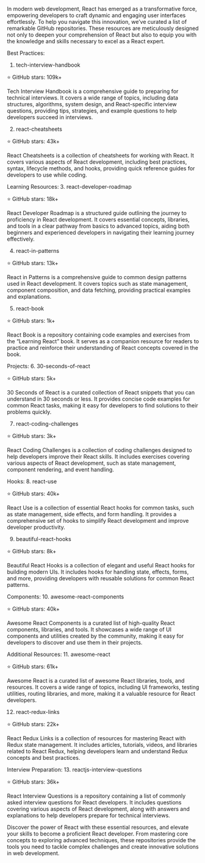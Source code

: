 In modern web development, React has emerged as a transformative force, empowering developers to craft dynamic and engaging user interfaces effortlessly. To help you navigate this innovation, we’ve curated a list of remarkable GitHub repositories. These resources are meticulously designed not only to deepen your comprehension of React but also to equip you with the knowledge and skills necessary to excel as a React expert.

Best Practices:
1. tech-interview-handbook

⭐ GitHub stars: 109k+

Tech Interview Handbook is a comprehensive guide to preparing for technical interviews. It covers a wide range of topics, including data structures, algorithms, system design, and React-specific interview questions, providing tips, strategies, and example questions to help developers succeed in interviews.

2. react-cheatsheets

⭐ GitHub stars: 43k+

React Cheatsheets is a collection of cheatsheets for working with React. It covers various aspects of React development, including best practices, syntax, lifecycle methods, and hooks, providing quick reference guides for developers to use while coding.

Learning Resources:
3. react-developer-roadmap

⭐ GitHub stars: 18k+

React Developer Roadmap is a structured guide outlining the journey to proficiency in React development. It covers essential concepts, libraries, and tools in a clear pathway from basics to advanced topics, aiding both beginners and experienced developers in navigating their learning journey effectively.

4. react-in-patterns

⭐ GitHub stars: 13k+

React in Patterns is a comprehensive guide to common design patterns used in React development. It covers topics such as state management, component composition, and data fetching, providing practical examples and explanations.

5. react-book

⭐ GitHub stars: 1k+

React Book is a repository containing code examples and exercises from the “Learning React” book. It serves as a companion resource for readers to practice and reinforce their understanding of React concepts covered in the book.

Projects:
6. 30-seconds-of-react

⭐ GitHub stars: 5k+

30 Seconds of React is a curated collection of React snippets that you can understand in 30 seconds or less. It provides concise code examples for common React tasks, making it easy for developers to find solutions to their problems quickly.

7. react-coding-challenges

⭐ GitHub stars: 3k+

React Coding Challenges is a collection of coding challenges designed to help developers improve their React skills. It includes exercises covering various aspects of React development, such as state management, component rendering, and event handling.

Hooks:
8. react-use

⭐ GitHub stars: 40k+

React Use is a collection of essential React hooks for common tasks, such as state management, side effects, and form handling. It provides a comprehensive set of hooks to simplify React development and improve developer productivity.

9. beautiful-react-hooks

⭐ GitHub stars: 8k+

Beautiful React Hooks is a collection of elegant and useful React hooks for building modern UIs. It includes hooks for handling state, effects, forms, and more, providing developers with reusable solutions for common React patterns.

Components:
10. awesome-react-components

⭐ GitHub stars: 40k+

Awesome React Components is a curated list of high-quality React components, libraries, and tools. It showcases a wide range of UI components and utilities created by the community, making it easy for developers to discover and use them in their projects.

Additional Resources:
11. awesome-react

⭐ GitHub stars: 61k+

Awesome React is a curated list of awesome React libraries, tools, and resources. It covers a wide range of topics, including UI frameworks, testing utilities, routing libraries, and more, making it a valuable resource for React developers.

12. react-redux-links

⭐ GitHub stars: 22k+

React Redux Links is a collection of resources for mastering React with Redux state management. It includes articles, tutorials, videos, and libraries related to React Redux, helping developers learn and understand Redux concepts and best practices.

Interview Preparation:
13. reactjs-interview-questions

⭐ GitHub stars: 36k+

React Interview Questions is a repository containing a list of commonly asked interview questions for React developers. It includes questions covering various aspects of React development, along with answers and explanations to help developers prepare for technical interviews.

Discover the power of React with these essential resources, and elevate your skills to become a proficient React developer. From mastering core concepts to exploring advanced techniques, these repositories provide the tools you need to tackle complex challenges and create innovative solutions in web development.
